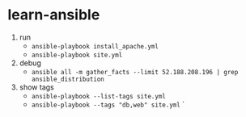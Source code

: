 # learn-ansible

1. run
   - `ansible-playbook install_apache.yml`
   - `ansible-playbook site.yml`
2. debug
   - `ansible all -m gather_facts --limit 52.188.208.196 | grep ansible_distribution`
3. show tags
   - `ansible-playbook --list-tags site.yml `
   - `ansible-playbook --tags "db,web" site.yml`
     `
